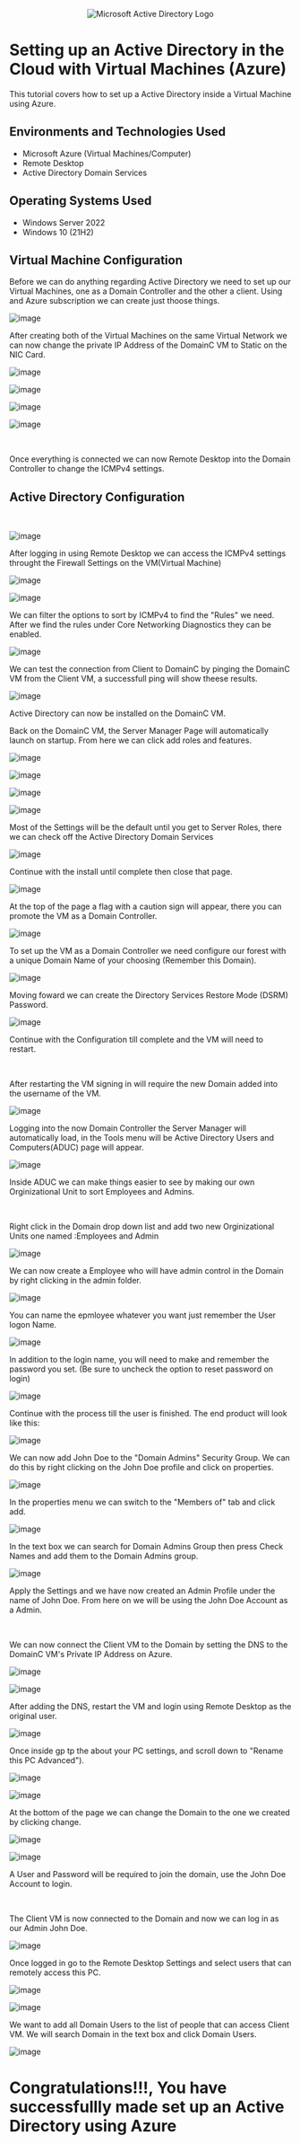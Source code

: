 <p align="center">
<img src="https://i.imgur.com/pU5A58S.png" alt="Microsoft Active Directory Logo"/>
</p>

<h1>Setting up an Active Directory in the Cloud with Virtual Machines (Azure)</h1>
This tutorial covers how to set up a Active Directory inside a Virtual Machine using Azure.<br />



<h2>Environments and Technologies Used</h2>

- Microsoft Azure (Virtual Machines/Computer)
- Remote Desktop
- Active Directory Domain Services

<h2>Operating Systems Used </h2>

- Windows Server 2022
- Windows 10 (21H2)

<h2>Virtual Machine Configuration</h2>

<p>

Before we can do anything regarding Active Directory we need to set up our Virtual Machines, one as a Domain Controller and the other a client.
Using and Azure subscription we can create just thoose things. 

![image](https://github.com/Adam-Quevedo/configure-ad/assets/151606017/98a3cf01-dbfd-4f41-8834-f8853b0ac3fc)

After creating both of the Virtual Machines on the same Virtual Network we can now change the private IP Address of the DomainC VM to Static on the NIC Card.

![image](https://github.com/Adam-Quevedo/configure-ad/assets/151606017/49953d12-6127-42d9-8c10-de4f36b4a5df)

![image](https://github.com/Adam-Quevedo/configure-ad/assets/151606017/58964bc8-6378-4c32-8747-0b4e53ecde88)

![image](https://github.com/Adam-Quevedo/configure-ad/assets/151606017/41d29110-0b0c-40d1-9987-4aa9d6cee998)

![image](https://github.com/Adam-Quevedo/configure-ad/assets/151606017/765a1dce-5071-4806-b03d-6d7fc4f11f62)

<br/> 

Once everything is connected we can now Remote Desktop into the Domain Controller to change the ICMPv4 settings.

<h2>Active Directory Configuration</h2>

<br/> 

![image](https://github.com/Adam-Quevedo/configure-ad/assets/151606017/0d144ae8-bd76-45f0-8bc6-c2f932dbfec6)

After logging in using Remote Desktop we can access the ICMPv4 settings throught the Firewall Settings on the VM(Virtual Machine)

![image](https://github.com/Adam-Quevedo/configure-ad/assets/151606017/deb51d93-1df6-4591-9ff7-10a1dd81e110)

![image](https://github.com/Adam-Quevedo/configure-ad/assets/151606017/44a64cfb-6c3a-46ae-bd84-1e7f5031f262)

We can filter the options to sort by ICMPv4 to find the "Rules" we need. After we find the rules under Core Networking Diagnostics they can be enabled.

![image](https://github.com/Adam-Quevedo/configure-ad/assets/151606017/eda6fe6a-8565-431b-ae22-7e327e371c1c)

We can test the connection from Client to DomainC by pinging the DomainC VM from the Client VM, a successfull ping will show theese results.

![image](https://github.com/Adam-Quevedo/configure-ad/assets/151606017/5d1f912a-4ec8-4436-b983-95c0859d6239)

Active Directory can now be installed on the DomainC VM.

Back on the DomainC VM, the Server Manager Page will automatically launch on startup. From here we can click add roles and features.

![image](https://github.com/Adam-Quevedo/configure-ad/assets/151606017/198d3c83-0094-4687-a6f3-d0acf9c9047a)

![image](https://github.com/Adam-Quevedo/configure-ad/assets/151606017/ffada5a3-19cc-4c79-8f78-10d2418ae25f)

![image](https://github.com/Adam-Quevedo/configure-ad/assets/151606017/6b66ab74-9b0b-4808-8860-675ceae3d834)

![image](https://github.com/Adam-Quevedo/configure-ad/assets/151606017/940befe5-d2ec-4098-8d03-9bef15233cc0)

Most of the Settings will be the default until you get to Server Roles, there we can check off the Active Directory Domain Services

![image](https://github.com/Adam-Quevedo/configure-ad/assets/151606017/019e3b55-a3e6-4f1f-95d1-7da064e2dd64)

Continue with the install until complete then close that page.

![image](https://github.com/Adam-Quevedo/configure-ad/assets/151606017/200913ea-c7c7-4be9-aab5-b3fe8f4a5b24)

At the top of the page a flag with a caution sign will appear, there you can promote the VM as a Domain Controller.

![image](https://github.com/Adam-Quevedo/configure-ad/assets/151606017/b88b2c26-2071-41b8-a712-ccbcc0c6833c)

To set up the VM as a Domain Controller we need configure our forest with a unique Domain Name of your choosing (Remember this Domain).

![image](https://github.com/Adam-Quevedo/configure-ad/assets/151606017/eeaba0a4-4902-46ac-bf34-dee4c2020f60)

Moving foward we can create the Directory Services Restore Mode (DSRM) Password.

![image](https://github.com/Adam-Quevedo/configure-ad/assets/151606017/817c076c-ad98-452f-aa9f-0027c22b54c7)

Continue with the Configuration till complete and the VM will need to restart.

<br/> 

After restarting the VM signing in will require the new Domain added into the username of the VM.

![image](https://github.com/Adam-Quevedo/configure-ad/assets/151606017/e6f5b25f-da7d-4f89-9809-100d5a9abeae)

Logging into the now Domain Controller the Server Manager will automatically load, in the Tools menu will be Active Directory Users and Computers(ADUC) page will appear.

![image](https://github.com/Adam-Quevedo/configure-ad/assets/151606017/cc78999d-a622-44f5-9bfd-57a6daf313f0)

Inside ADUC we can make things easier to see by making our own Orginizational Unit to sort Employees and Admins.

<br/>

Right click in the Domain drop down list and add two new Orginizational Units one named :Employees and Admin

![image](https://github.com/Adam-Quevedo/configure-ad/assets/151606017/89988165-de80-4980-a361-f61c4276a06b)

We can now create a Employee who will have admin control in the Domain by right clicking in the admin folder.

![image](https://github.com/Adam-Quevedo/configure-ad/assets/151606017/361c70cb-b2a5-47b1-9efa-83873c9cabe8)

You can name the epmloyee whatever you want just remember the User logon Name.

![image](https://github.com/Adam-Quevedo/configure-ad/assets/151606017/f3283468-1dc2-4127-a91e-b0bd64ee65f0)

In addition to the login name, you will need to make and remember the password you set. (Be sure to uncheck the option to reset password on login)

![image](https://github.com/Adam-Quevedo/configure-ad/assets/151606017/f59ccb44-857f-46dd-a483-7420bb9e4a38)

Continue with the process till the user is finished. The end product will look like this:

![image](https://github.com/Adam-Quevedo/configure-ad/assets/151606017/b8af306b-d6be-4055-8b90-607d1bfb0e0e)

We can now add John Doe to the "Domain Admins" Security Group. We can do this by right clicking on the John Doe profile and click on properties.

![image](https://github.com/Adam-Quevedo/configure-ad/assets/151606017/34d3b493-cd89-4c3a-9fd6-3f2653f121e0)

In the properties menu we can switch to the "Members of" tab and click add.

![image](https://github.com/Adam-Quevedo/configure-ad/assets/151606017/02232b13-6277-4839-ac6e-fefeb2311245)

In the text box we can search for Domain Admins Group then press Check Names and add them to the Domain Admins group.

![image](https://github.com/Adam-Quevedo/configure-ad/assets/151606017/b6b24581-691b-4497-82e7-7b462f516c1c)

Apply the Settings and we have now created an Admin Profile under the name of John Doe. From here on we will be using the John Doe Account as a Admin.

<br/>

We can now connect the Client VM to the Domain by setting the DNS to the DomainC VM's Private IP Address on Azure.

![image](https://github.com/Adam-Quevedo/configure-ad/assets/151606017/513a9ad9-ac7a-44df-a632-c11c4ee7b9d4)

![image](https://github.com/Adam-Quevedo/configure-ad/assets/151606017/ae8d0905-92fe-424e-a774-3eece108c788)

After adding the DNS, restart the VM and login using Remote Desktop as the original user.

![image](https://github.com/Adam-Quevedo/configure-ad/assets/151606017/93cac346-f207-449f-bb48-679b2d13c2a5)

Once inside gp tp the about your PC settings, and scroll down to "Rename this PC Advanced").

![image](https://github.com/Adam-Quevedo/configure-ad/assets/151606017/be5cac51-e400-438c-a5c1-d0af4c130f6f)

![image](https://github.com/Adam-Quevedo/configure-ad/assets/151606017/12c87b0a-1dad-429f-95b6-a78805e90966)

At the bottom of the page we can change the Domain to the one we created by clicking change.

![image](https://github.com/Adam-Quevedo/configure-ad/assets/151606017/63a4496e-65bc-45d0-a5d0-e18b3c049171)

![image](https://github.com/Adam-Quevedo/configure-ad/assets/151606017/070455e4-297c-4aa8-9077-3ec52529e153)

A User and Password will be required to join the domain, use the John Doe Account to login.

<br/>

The Client VM is now connected to the Domain and now we can log in as our Admin John Doe.

![image](https://github.com/Adam-Quevedo/configure-ad/assets/151606017/84d9250c-5569-4632-b307-4e76735cb885)

Once logged in go to the Remote Desktop Settings and select users that can remotely access this PC.

![image](https://github.com/Adam-Quevedo/configure-ad/assets/151606017/a9e54701-e533-4f24-96aa-d0262d13617d)

![image](https://github.com/Adam-Quevedo/configure-ad/assets/151606017/52668e66-5ddd-4f5c-b893-2d7ecc564da1)

We want to add all Domain Users to the list of people that can access Client VM. We will search Domain in the text box and click Domain Users.

![image](https://github.com/Adam-Quevedo/configure-ad/assets/151606017/915bd0f6-b036-4b62-91e4-5fe70bf22c21)


<h1>Congratulations!!!, You have successfullly made set up an Active Directory using Azure</h1>




</p>

